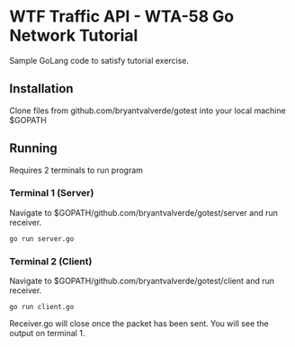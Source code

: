 # WTF Traffic API - WTA-58 Go Network Tutorial

Sample GoLang code to satisfy tutorial exercise.

## Installation
Clone files from github.com/bryantvalverde/gotest into your local machine $GOPATH

## Running
Requires 2 terminals to run program

### Terminal 1 (Server)
Navigate to $GOPATH/github.com/bryantvalverde/gotest/server and run receiver.
```
go run server.go
```


### Terminal 2 (Client)
Navigate to $GOPATH/github.com/bryantvalverde/gotest/client and run receiver.
```
go run client.go
```
Receiver.go will close once the packet has been sent. You will see the output on terminal 1.